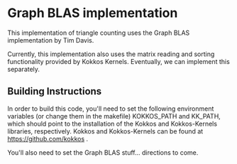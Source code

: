 # Graph BLAS implementation

This implementation of triangle counting uses the Graph BLAS implementation by Tim Davis.

Currently, this implementation also uses the matrix reading and sorting functionality provided by Kokkos Kernels.
Eventually, we can implement this separately.


## Building Instructions

In order to build this code, you'll need to set the following environment variables
(or change them in the makefile) KOKKOS_PATH and KK_PATH, which should point to the installation of the
Kokkos and Kokkos-Kernels libraries, respectively.  Kokkos and Kokkos-Kernels can be found at
https://github.com/kokkos .

You'll also need to set the Graph BLAS stuff... directions to come.

